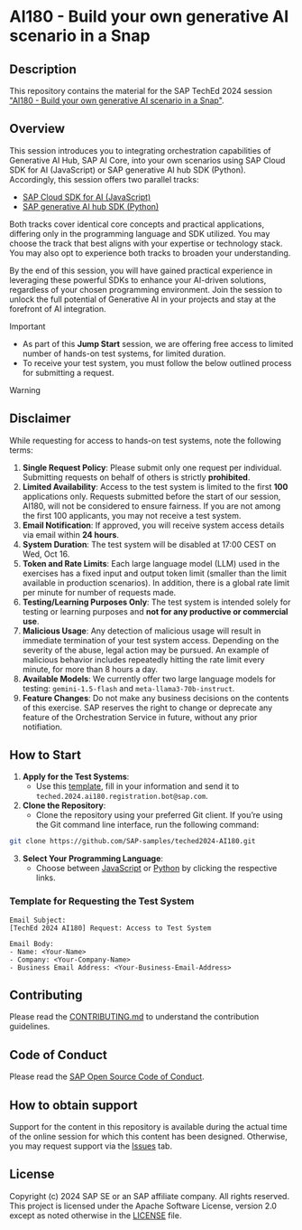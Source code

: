 # AI180 - Build your own generative AI scenario in a Snap

## Description

This repository contains the material for the SAP TechEd 2024 session ["AI180 - Build your own generative AI scenario in a Snap"](https://www.sap.com/events/teched/virtual/flow/sap/te24/catalog/page/catalog/session/1722557682293001fTqe).

## Overview

This session introduces you to integrating orchestration capabilities of Generative AI Hub, SAP AI Core, into your own scenarios using SAP Cloud SDK for AI (JavaScript) or SAP generative AI hub SDK (Python).
Accordingly, this session offers two parallel tracks:

- [SAP Cloud SDK for AI (JavaScript)](exercises/javascript/README.md)
- [SAP generative AI hub SDK (Python)](exercises/python/README.md)

Both tracks cover identical core concepts and practical applications, differing only in the programming language and SDK utilized. You may choose the track that best aligns with your expertise or technology stack. You may also opt to experience both tracks to broaden your understanding.

By the end of this session, you will have gained practical experience in leveraging these powerful SDKs to enhance your AI-driven solutions, regardless of your chosen programming environment. Join the session to unlock the full potential of Generative AI in your projects and stay at the forefront of AI integration.

> [!IMPORTANT]  
> - As part of this **Jump Start** session, we are offering free access to limited number of hands-on test systems, for limited duration.
> - To receive your test system, you must follow the below outlined process for submitting a request.

> [!WARNING]
> ## Disclaimer
> 
> While requesting for access to hands-on test systems, note the following terms:
> 1. **Single Request Policy**: Please submit only one request per individual. Submitting requests on behalf of others is strictly **prohibited**.
> 1. **Limited Availability**: Access to the test system is limited to the first **100** applications only. Requests submitted before the start of our session, AI180, will not be considered to ensure fairness. If you are not among the first 100 applicants, you may not receive a test system.
> 1. **Email Notification**: If approved, you will receive system access details via email within **24 hours**.
> 1. **System Duration**: The test system will be disabled at 17:00 CEST on Wed, Oct 16.
> 1. **Token and Rate Limits**: Each large language model (LLM) used in the exercises has a fixed input and output token limit (smaller than the limit available in production scenarios). In addition, there is a global rate limit per minute for number of requests made.
> 1. **Testing/Learning Purposes Only**: The test system is intended solely for testing or learning purposes and **not for any productive or commercial use**.
> 1. **Malicious Usage**: Any detection of malicious usage will result in immediate termination of your test system access. Depending on the severity of the abuse, legal action may be pursued. An example of malicious behavior includes repeatedly hitting the rate limit every minute, for more than 8 hours a day.
> 1. **Available Models**: We currently offer two large language models for testing: `gemini-1.5-flash` and `meta-llama3-70b-instruct`.
> 1. **Feature Changes**: Do not make any business decisions on the contents of this exercise. SAP reserves the right to change or deprecate any feature of the Orchestration Service in future, without any prior notifiation.

## How to Start
1. **Apply for the Test Systems**:
    - Use this [template](#template-for-requesting-the-test-system), fill in your information and send it to `teched.2024.ai180.registration.bot@sap.com`.
2. **Clone the Repository**:
    - Clone the repository using your preferred Git client. If you’re using the Git command line interface, run the following command:
```bash
git clone https://github.com/SAP-samples/teched2024-AI180.git
```
3. **Select Your Programming Language**: 
    - Choose between [JavaScript](exercises/javascript/README.md) or [Python](exercises/python/README.md) by clicking the respective links.

### Template for Requesting the Test System
```
Email Subject: 
[TechEd 2024 AI180] Request: Access to Test System

Email Body:
- Name: <Your-Name>
- Company: <Your-Company-Name>
- Business Email Address: <Your-Business-Email-Address>
```

## Contributing

Please read the [CONTRIBUTING.md](./CONTRIBUTING.md) to understand the contribution guidelines.

## Code of Conduct

Please read the [SAP Open Source Code of Conduct](https://github.com/SAP-samples/.github/blob/main/CODE_OF_CONDUCT.md).

## How to obtain support

Support for the content in this repository is available during the actual time of the online session for which this content has been designed. Otherwise, you may request support via the [Issues](../../issues) tab.

## License

Copyright (c) 2024 SAP SE or an SAP affiliate company. All rights reserved. This project is licensed under the Apache Software License, version 2.0 except as noted otherwise in the [LICENSE](LICENSES/Apache-2.0.txt) file.
